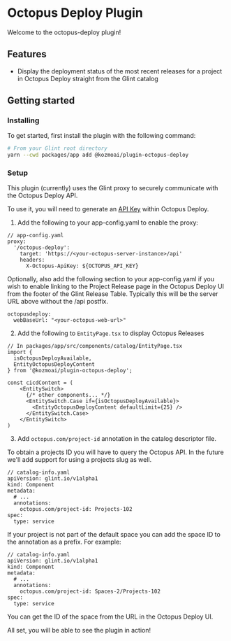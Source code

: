 # Octopus Deploy Plugin

Welcome to the octopus-deploy plugin!

## Features

- Display the deployment status of the most recent releases for a project in Octopus Deploy straight from the Glint catalog

## Getting started

### Installing

To get started, first install the plugin with the following command:

```bash
# From your Glint root directory
yarn --cwd packages/app add @kozmoai/plugin-octopus-deploy
```

### Setup

This plugin (currently) uses the Glint proxy to securely communicate with the Octopus Deploy API.

To use it, you will need to generate an [API Key](https://octopus.com/docs/octopus-rest-api/how-to-create-an-api-key) within Octopus Deploy.

1. Add the following to your app-config.yaml to enable the proxy:

```
// app-config.yaml
proxy:
  '/octopus-deploy':
    target: 'https://<your-octopus-server-instance>/api'
    headers:
      X-Octopus-ApiKey: ${OCTOPUS_API_KEY}
```

Optionally, also add the following section to your app-config.yaml if you wish to enable linking to the Project Release page in the Octopus Deploy UI from the footer of the Glint Release Table. Typically this will be the server URL above without the /api postfix.

```
octopusdeploy:
  webBaseUrl: "<your-octopus-web-url>"
```

2. Add the following to `EntityPage.tsx` to display Octopus Releases

```
// In packages/app/src/components/catalog/EntityPage.tsx
import {
  isOctopusDeployAvailable,
  EntityOctopusDeployContent
} from '@kozmoai/plugin-octopus-deploy';

const cicdContent = (
    <EntitySwitch>
      {/* other components... */}
      <EntitySwitch.Case if={isOctopusDeployAvailable}>
        <EntityOctopusDeployContent defaultLimit={25} />
      </EntitySwitch.Case>
    </EntitySwitch>
)
```

3. Add `octopus.com/project-id` annotation in the catalog descriptor file.

To obtain a projects ID you will have to query the Octopus API. In the future we'll add support for using a projects slug as well.

```
// catalog-info.yaml
apiVersion: glint.io/v1alpha1
kind: Component
metadata:
  # ...
  annotations:
    octopus.com/project-id: Projects-102
spec:
  type: service
```

If your project is not part of the default space you can add the space ID to the annotation as a prefix. For example:

```
// catalog-info.yaml
apiVersion: glint.io/v1alpha1
kind: Component
metadata:
  # ...
  annotations:
    octopus.com/project-id: Spaces-2/Projects-102
spec:
  type: service
```

You can get the ID of the space from the URL in the Octopus Deploy UI.

All set, you will be able to see the plugin in action!
